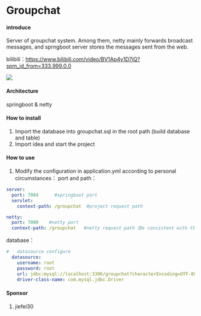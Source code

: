 # Groupchat

#### introduce
Server of groupchat system. Among them, netty mainly forwards broadcast messages, and sprngboot server stores the messages sent from the web.

bilibili：https://www.bilibili.com/video/BV1Ap4y1D7iQ?spm_id_from=333.999.0.0

![](https://file.makeyourchoice.cn/img/github/groupchat.jpg)

#### Architecture
springboot & netty


#### How to install

1.  Import the database into groupchat.sql in the root path (build database and table)
2.  Import idea and start the project

#### How to use

1.  Modify the configuration in application.yml according to personal circumstances：
port and path：
```yml
server:
  port: 7084      #springboot port
  servlet:
    context-path: /groupchat  #project request path

netty:
  port: 7000    #netty port
  context-path: /groupchat   #netty request path（Be consistent with the web）
```
database：
```yml
#   datasource configure
  datasource:
    username: root
    password: root
    url: jdbc:mysql://localhost:3306/groupchat?characterEncoding=UTF-8&useSSL=false
    driver-class-name: com.mysql.jdbc.Driver
```

#### Sponsor

1.  jiefei30


